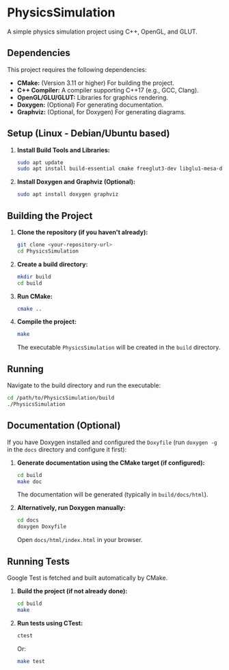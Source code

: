 # PhysicsSimulation

A simple physics simulation project using C++, OpenGL, and GLUT.

## Dependencies

This project requires the following dependencies:

*   **CMake:** (Version 3.11 or higher) For building the project.
*   **C++ Compiler:** A compiler supporting C++17 (e.g., GCC, Clang).
*   **OpenGL/GLU/GLUT:** Libraries for graphics rendering.
*   **Doxygen:** (Optional) For generating documentation.
*   **Graphviz:** (Optional, for Doxygen) For generating diagrams.

## Setup (Linux - Debian/Ubuntu based)

1.  **Install Build Tools and Libraries:**
    ```bash
    sudo apt update
    sudo apt install build-essential cmake freeglut3-dev libglu1-mesa-dev libgl1-mesa-dev
    ```

2.  **Install Doxygen and Graphviz (Optional):**
    ```bash
    sudo apt install doxygen graphviz
    ```

## Building the Project

1.  **Clone the repository (if you haven't already):**
    ```bash
    git clone <your-repository-url>
    cd PhysicsSimulation
    ```

2.  **Create a build directory:**
    ```bash
    mkdir build
    cd build
    ```

3.  **Run CMake:**
    ```bash
    cmake ..
    ```

4.  **Compile the project:**
    ```bash
    make
    ```
    The executable `PhysicsSimulation` will be created in the `build` directory.

## Running

Navigate to the build directory and run the executable:

```bash
cd /path/to/PhysicsSimulation/build
./PhysicsSimulation
```

## Documentation (Optional)

If you have Doxygen installed and configured the `Doxyfile` (run `doxygen -g` in the `docs` directory and configure it first):

1.  **Generate documentation using the CMake target (if configured):**
    ```bash
    cd build
    make doc
    ```
    The documentation will be generated (typically in `build/docs/html`).

2.  **Alternatively, run Doxygen manually:**
    ```bash
    cd docs
    doxygen Doxyfile
    ```
    Open `docs/html/index.html` in your browser.

## Running Tests

Google Test is fetched and built automatically by CMake.

1.  **Build the project (if not already done):**
    ```bash
    cd build
    make
    ```

2.  **Run tests using CTest:**
    ```bash
    ctest
    ```
    Or:
    ```bash
    make test
    ```

